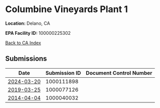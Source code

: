 # Columbine Vineyards Plant 1

**Location:** Delano, CA

**EPA Facility ID:** 100000225302

[Back to CA Index](../../index.md)

## Submissions

| Date | Submission ID | Document Control Number |
|------|--------------|-------------------------|
| [2024-03-20](submissions/1000111898.md) | 1000111898 |  |
| [2019-03-25](submissions/1000077126.md) | 1000077126 |  |
| [2014-04-04](submissions/1000040032.md) | 1000040032 |  |
